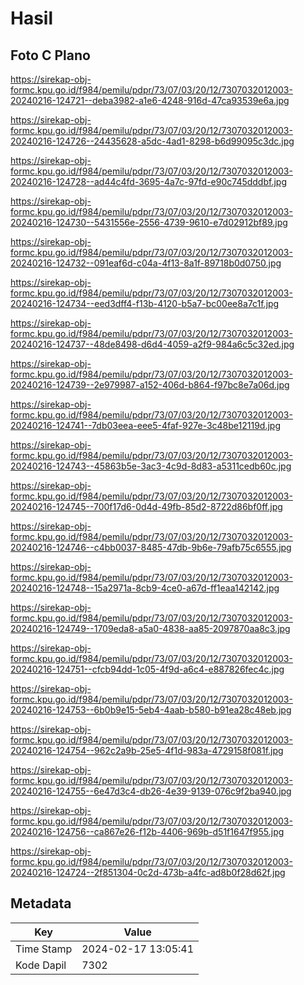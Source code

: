 # Hasil

## Foto C Plano

https://sirekap-obj-formc.kpu.go.id/f984/pemilu/pdpr/73/07/03/20/12/7307032012003-20240216-124721--deba3982-a1e6-4248-916d-47ca93539e6a.jpg

https://sirekap-obj-formc.kpu.go.id/f984/pemilu/pdpr/73/07/03/20/12/7307032012003-20240216-124726--24435628-a5dc-4ad1-8298-b6d99095c3dc.jpg

https://sirekap-obj-formc.kpu.go.id/f984/pemilu/pdpr/73/07/03/20/12/7307032012003-20240216-124728--ad44c4fd-3695-4a7c-97fd-e90c745dddbf.jpg

https://sirekap-obj-formc.kpu.go.id/f984/pemilu/pdpr/73/07/03/20/12/7307032012003-20240216-124730--5431556e-2556-4739-9610-e7d02912bf89.jpg

https://sirekap-obj-formc.kpu.go.id/f984/pemilu/pdpr/73/07/03/20/12/7307032012003-20240216-124732--091eaf6d-c04a-4f13-8a1f-89718b0d0750.jpg

https://sirekap-obj-formc.kpu.go.id/f984/pemilu/pdpr/73/07/03/20/12/7307032012003-20240216-124734--eed3dff4-f13b-4120-b5a7-bc00ee8a7c1f.jpg

https://sirekap-obj-formc.kpu.go.id/f984/pemilu/pdpr/73/07/03/20/12/7307032012003-20240216-124737--48de8498-d6d4-4059-a2f9-984a6c5c32ed.jpg

https://sirekap-obj-formc.kpu.go.id/f984/pemilu/pdpr/73/07/03/20/12/7307032012003-20240216-124739--2e979987-a152-406d-b864-f97bc8e7a06d.jpg

https://sirekap-obj-formc.kpu.go.id/f984/pemilu/pdpr/73/07/03/20/12/7307032012003-20240216-124741--7db03eea-eee5-4faf-927e-3c48be12119d.jpg

https://sirekap-obj-formc.kpu.go.id/f984/pemilu/pdpr/73/07/03/20/12/7307032012003-20240216-124743--45863b5e-3ac3-4c9d-8d83-a5311cedb60c.jpg

https://sirekap-obj-formc.kpu.go.id/f984/pemilu/pdpr/73/07/03/20/12/7307032012003-20240216-124745--700f17d6-0d4d-49fb-85d2-8722d86bf0ff.jpg

https://sirekap-obj-formc.kpu.go.id/f984/pemilu/pdpr/73/07/03/20/12/7307032012003-20240216-124746--c4bb0037-8485-47db-9b6e-79afb75c6555.jpg

https://sirekap-obj-formc.kpu.go.id/f984/pemilu/pdpr/73/07/03/20/12/7307032012003-20240216-124748--15a2971a-8cb9-4ce0-a67d-ff1eaa142142.jpg

https://sirekap-obj-formc.kpu.go.id/f984/pemilu/pdpr/73/07/03/20/12/7307032012003-20240216-124749--1709eda8-a5a0-4838-aa85-2097870aa8c3.jpg

https://sirekap-obj-formc.kpu.go.id/f984/pemilu/pdpr/73/07/03/20/12/7307032012003-20240216-124751--cfcb94dd-1c05-4f9d-a6c4-e887826fec4c.jpg

https://sirekap-obj-formc.kpu.go.id/f984/pemilu/pdpr/73/07/03/20/12/7307032012003-20240216-124753--6b0b9e15-5eb4-4aab-b580-b91ea28c48eb.jpg

https://sirekap-obj-formc.kpu.go.id/f984/pemilu/pdpr/73/07/03/20/12/7307032012003-20240216-124754--962c2a9b-25e5-4f1d-983a-4729158f081f.jpg

https://sirekap-obj-formc.kpu.go.id/f984/pemilu/pdpr/73/07/03/20/12/7307032012003-20240216-124755--6e47d3c4-db26-4e39-9139-076c9f2ba940.jpg

https://sirekap-obj-formc.kpu.go.id/f984/pemilu/pdpr/73/07/03/20/12/7307032012003-20240216-124756--ca867e26-f12b-4406-969b-d51f1647f955.jpg

https://sirekap-obj-formc.kpu.go.id/f984/pemilu/pdpr/73/07/03/20/12/7307032012003-20240216-124724--2f851304-0c2d-473b-a4fc-ad8b0f28d62f.jpg


## Metadata

| Key        | Value               |
| ---------- | ------------------- |
| Time Stamp | 2024-02-17 13:05:41 |
| Kode Dapil | 7302                |



